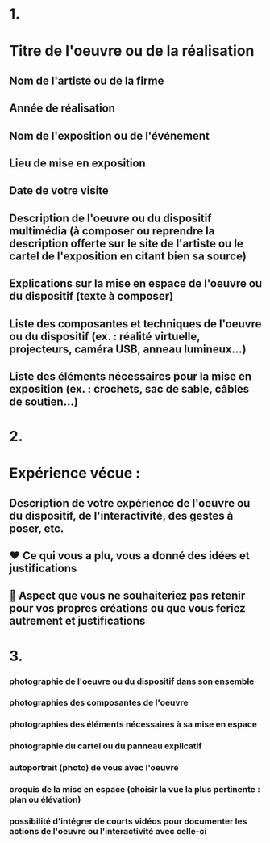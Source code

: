 # 1.
# Titre de l'oeuvre ou de la réalisation

## Nom de l'artiste ou de la firme

## Année de réalisation

## Nom de l'exposition ou de l'événement

## Lieu de mise en exposition

## Date de votre visite

## Description de l'oeuvre ou du dispositif multimédia (à composer ou reprendre la description offerte sur le site de l'artiste ou le cartel de l'exposition en citant bien sa source)

## Explications sur la mise en espace de l'oeuvre ou du dispositif (texte à composer)

## Liste des composantes et techniques de l'oeuvre ou du dispositif (ex. : réalité virtuelle, projecteurs, caméra USB, anneau lumineux...)

## Liste des éléments nécessaires pour la mise en exposition (ex. : crochets, sac de sable, câbles de soutien...)

# 2.
# Expérience vécue :

## Description de votre expérience de l'oeuvre ou du dispositif, de l'interactivité, des gestes à poser, etc.

## ❤️ Ce qui vous a plu, vous a donné des idées et justifications

## 🤔 Aspect que vous ne souhaiteriez pas retenir pour vos propres créations ou que vous feriez autrement et justifications

# 3.
### photographie de l'oeuvre ou du dispositif dans son ensemble
 
### photographies des composantes de l'oeuvre

### photographies des éléments nécessaires à sa mise en espace
 
### photographie du cartel ou du panneau explicatif

### autoportrait (photo) de vous avec l'oeuvre
 
 ### croquis de la mise en espace (choisir la vue la plus pertinente : plan ou élévation)

### possibilité d'intégrer de courts vidéos pour documenter les actions de l'oeuvre ou l'interactivité avec celle-ci
